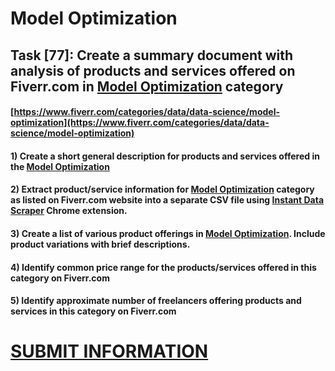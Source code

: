 # Model Optimization
## Task [77]: Create a summary document with analysis of products and services offered on Fiverr.com in [Model Optimization](https://www.fiverr.com/categories/data/data-science/model-optimization) category
#### [https://www.fiverr.com/categories/data/data-science/model-optimization](https://www.fiverr.com/categories/data/data-science/model-optimization)
#### 1) Create a short general description for products and services offered in the [Model Optimization](https://www.fiverr.com/categories/data/data-science/model-optimization)
#### 2) Extract product/service information for [Model Optimization](https://www.fiverr.com/categories/data/data-science/model-optimization) category as listed on Fiverr.com website into a separate CSV file using [Instant Data Scraper](https://chrome.google.com/webstore/detail/instant-data-scraper/ofaokhiedipichpaobibbnahnkdoiiah) Chrome extension.
#### 3) Create a list of various product offerings in [Model Optimization](https://www.fiverr.com/categories/data/data-science/model-optimization). Include product variations with brief descriptions.
#### 4) Identify common price range for the products/services offered in this category on Fiverr.com
#### 5) Identify approximate number of freelancers offering products and services in this category on Fiverr.com

# [SUBMIT INFORMATION](https://forms.office.com/r/8AEKjkLxKG)
